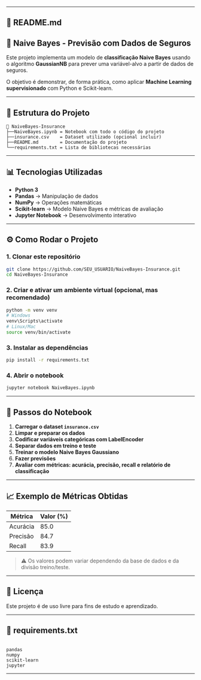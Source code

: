 
---

## 📄 README.md

## 🧠 Naive Bayes - Previsão com Dados de Seguros

Este projeto implementa um modelo de **classificação Naive Bayes** usando o algoritmo **GaussianNB** para prever uma variável-alvo a partir de dados de seguros.

O objetivo é demonstrar, de forma prática, como aplicar **Machine Learning supervisionado** com Python e Scikit-learn.


---
## 📂 Estrutura do Projeto
```
📁 NaiveBayes-Insurance
├──NaiveBayes.ipynb = Notebook com todo o código do projeto
├──insurance.csv    = Dataset utilizado (opcional incluir)
├──README.md        = Documentação do projeto
└──requirements.txt = Lista de bibliotecas necessárias
```
---
 ## 📊 Tecnologias Utilizadas

- **Python 3**
- **Pandas** → Manipulação de dados
- **NumPy** → Operações matemáticas
- **Scikit-learn** → Modelo Naive Bayes e métricas de avaliação
- **Jupyter Notebook** → Desenvolvimento interativo

---

## ⚙️ Como Rodar o Projeto

### 1. Clonar este repositório
```bash
git clone https://github.com/SEU_USUARIO/NaiveBayes-Insurance.git
cd NaiveBayes-Insurance
````

### 2. Criar e ativar um ambiente virtual (opcional, mas recomendado)

```bash
python -m venv venv
# Windows
venv\Scripts\activate
# Linux/Mac
source venv/bin/activate
```

### 3. Instalar as dependências

```bash
pip install -r requirements.txt
```

### 4. Abrir o notebook

```bash
jupyter notebook NaiveBayes.ipynb
```

---

## 📌 Passos do Notebook

1. **Carregar o dataset `insurance.csv`**
2. **Limpar e preparar os dados**
3. **Codificar variáveis categóricas com LabelEncoder**
4. **Separar dados em treino e teste**
5. **Treinar o modelo Naive Bayes Gaussiano**
6. **Fazer previsões**
7. **Avaliar com métricas: acurácia, precisão, recall e relatório de classificação**

---

## 📈 Exemplo de Métricas Obtidas

| Métrica  | Valor (%) |
| -------- | --------- |
| Acurácia | 85.0      |
| Precisão | 84.7      |
| Recall   | 83.9      |

> ⚠️ Os valores podem variar dependendo da base de dados e da divisão treino/teste.

---

## 📜 Licença

Este projeto é de uso livre para fins de estudo e aprendizado.

---

## 📄 requirements.txt
```

pandas
numpy
scikit-learn
jupyter

```

---

